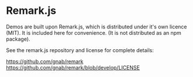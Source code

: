 # Remark.js

Demos are built upon Remark.js, which is distributed under it's own
licence (MIT).  It is included here for convenience.  (It is not
distributed as an npm package).

See the remark.js repository and license for complete details:

https://github.com/gnab/remark
https://github.com/gnab/remark/blob/develop/LICENSE
